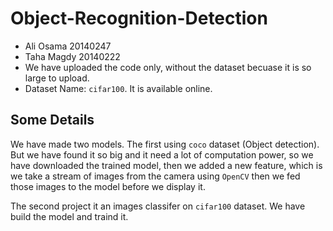 # Object-Recognition-Detection

- Ali Osama 20140247
- Taha Magdy 20140222
- We have uploaded the code only, without the dataset becuase it is so large to upload.
- Dataset Name: `cifar100`. It is available online.


## Some Details
We have made two models. The first using `coco` dataset (Object detection). But we have found it so big and it need a lot of computation power,
so we have downloaded the trained model, then we added a new feature, which is we take a stream of images from the camera
using `OpenCV` then we fed those images to the model before we display it.

The second project it an images classifer on `cifar100` dataset. We have build the model and traind it.
